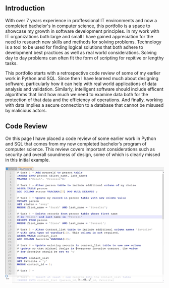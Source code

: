 ## Introduction

With over 7 years experience in proffessional IT environments and now a completed bachelor's in computer science, this portfolio is a space to showcase my growth in software development principles. In my work with IT organizations both large and small I have gained appreciation for the need to research new skills and methods for solving problems. Technology is a tool to be used for finding logical solutions that both adhere to development best practices as well as real world considerations. Solving day to day problems can often fit the form of scripting for repitive or lengthy tasks. 

This portfolio starts with a retrospective code review of some of my earlier work in Python and SQL. Since then I have learned much about designing software, particularly how it can help with real world applications of data analysis and validation. Similarly, intelligent software should include efficent algorithms that limit how much we need to examine data both for the protection of that data and the efficiency of operations. And finally, working with data implies a secure connection to a database that cannot be misused by malicious actors. 

## Code Review

On this page I have placed a code review of some earlier work in Python and SQL that comes from my now completed bachelor’s program of computer science. This review covers important considerations such as security and overall soundness of design, some of which is clearly missed in this initial example.  

[![Image](/assets/codeReview.png)](https://drive.google.com/file/d/1TOHhEwz8-G-FAkldC9sZEASqkqkWopwd/view?usp=sharing)
